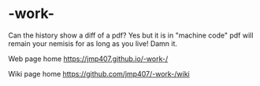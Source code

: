 # -work-  

Can the history show a diff of a pdf?  Yes but it is in "machine code"
pdf will remain your nemisis for as long as you live!  Damn it.

Web page home  https://jmp407.github.io/-work-/

Wiki page home  https://github.com/jmp407/-work-/wiki
